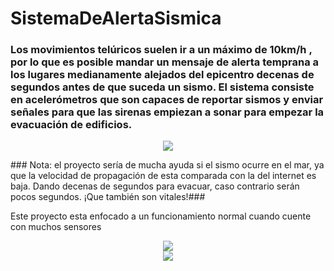 # SistemaDeAlertaSismica
### Los movimientos telúricos suelen ir a un máximo de 10km/h , por lo que es posible mandar un mensaje de alerta temprana a los lugares medianamente alejados del epicentro decenas de segundos antes de que suceda un sismo. El sistema consiste en acelerómetros que son capaces de reportar sismos y enviar señales para que las sirenas empiezan a sonar para empezar la evacuación de edificios.
<p>
<div style="text-align:center"><img align="center" src="https://upload.wikimedia.org/wikipedia/commons/thumb/2/29/Love_wave.svg/250px-Love_wave.svg.png" /></div>
</p>
### Nota: el proyecto sería de mucha ayuda si el sismo ocurre en el mar, ya que la velocidad de propagación de esta comparada con la del internet es baja. Dando decenas de segundos para evacuar, caso contrario serán pocos segundos. ¡Que también son vitales!###
<p>
Este proyecto esta enfocado a un funcionamiento normal cuando cuente con muchos sensores
</p>
<div style="text-align:center"><img align=center src="http://oldcoder.org/distro/ssdistro/ss-octave-sombrero.png" /></div>

<div style="text-align:center"><img align=center src="https://imgur.com/a/vdriy" /></div>
